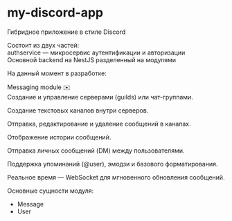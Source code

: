 # my-discord-app
Гибридное приложение в стиле Discord

Состоит из двух частей:\
authservice — микросервис аутентификации и авторизации\
Основной backend на NestJS разделенный на модулями

На данный момент в разработке:

Messaging module ✉️\
Создание и управление серверами (guilds) или чат-группами.

Создание текстовых каналов внутри серверов.

Отправка, редактирование и удаление сообщений в каналах.

Отображение истории сообщений.

Отправка личных сообщений (DM) между пользователями.

Поддержка упоминаний (@user), эмодзи и базового форматирования.

Реальное время — WebSocket для мгновенного обновления сообщений.

Основные сущности модуля:
- Message
- User